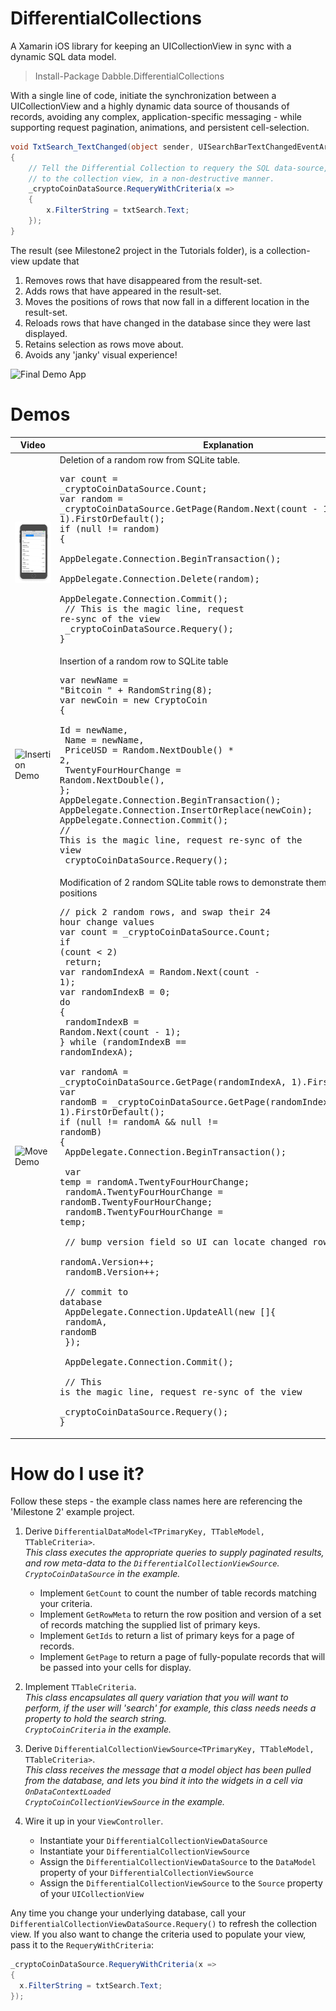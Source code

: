 # DifferentialCollections
A Xamarin iOS library for keeping an UICollectionView in sync with a dynamic SQL data model.

> Install-Package Dabble.DifferentialCollections

With a single line of code, initiate the synchronization between a UICollectionView and a highly dynamic data source of 
thousands of records, avoiding any complex, application-specific messaging - while supporting request pagination, 
animations, and persistent cell-selection.

```csharp
void TxtSearch_TextChanged(object sender, UISearchBarTextChangedEventArgs e)
{
    // Tell the Differential Collection to requery the SQL data-source, calculate and push all the changes
    // to the collection view, in a non-destructive manner.
    _cryptoCoinDataSource.RequeryWithCriteria(x =>
    {
        x.FilterString = txtSearch.Text;
    });
}
```

The result (see Milestone2 project in the Tutorials folder), is a collection-view update that
1. Removes rows that have disappeared from the result-set.
2. Adds rows that have appeared in the result-set.
3. Moves the positions of rows that now fall in a different location in the result-set.
4. Reloads rows that have changed in the database since they were last displayed.
5. Retains selection as rows move about.
6. Avoids any 'janky' visual experience!

![Final Demo App](/Tutorial/Images/UICollectionViewFinalDemo.gif)

# Demos

| Video                                                     | Explanation |
| --------------------------------------------------------- | ----------------------------------------------------------------- |
| ![Deletion Demo](/Tutorial/Images/Demo_RandomDelete.gif)  | Deletion of a random row from SQLite table. <br><pre>var count = _cryptoCoinDataSource.Count; <br />var random = _cryptoCoinDataSource.GetPage(Random.Next(count - 1), 1).FirstOrDefault();<br />if (null != random)<br>{ <br>  AppDelegate.Connection.BeginTransaction(); <br>  AppDelegate.Connection.Delete(random);<br>  AppDelegate.Connection.Commit();<br>  // This is the magic line, request re-sync of the view<br>  _cryptoCoinDataSource.Requery();<br>}</pre> |
| ![Insertion Demo](/Tutorial/Images/Demo_RandomInsert.gif)  | Insertion of a random row to SQLite table<br><pre>var newName = "Bitcoin " + RandomString(8);<br>var newCoin = new CryptoCoin<br>{<br>  Id = newName,<br>  Name = newName,<br>  PriceUSD = Random.NextDouble() * 2,<br>  TwentyFourHourChange = Random.NextDouble(),<br>};<br>AppDelegate.Connection.BeginTransaction();<br>AppDelegate.Connection.InsertOrReplace(newCoin);<br>AppDelegate.Connection.Commit();<br>// This is the magic line, request re-sync of the view<br>_cryptoCoinDataSource.Requery();</pre>  |
| ![Move Demo](/Tutorial/Images/Demo_RandomMove.gif)  | Modification of 2 random SQLite table rows to demonstrate them exchanging positions<br><pre>// pick 2 random rows, and swap their 24 hour change values<br>var count = _cryptoCoinDataSource.Count;<br>if (count < 2)<br>    return;<br>var randomIndexA = Random.Next(count - 1);<br>var randomIndexB = 0;<br>do<br>{<br>    randomIndexB = Random.Next(count - 1);<br>} while (randomIndexB == randomIndexA);<br><br>var randomA = _cryptoCoinDataSource.GetPage(randomIndexA, 1).FirstOrDefault();<br>var randomB = _cryptoCoinDataSource.GetPage(randomIndexB, 1).FirstOrDefault();<br>if (null != randomA && null != randomB)<br>{<br>    AppDelegate.Connection.BeginTransaction();<br><br>    var temp = randomA.TwentyFourHourChange;<br>    randomA.TwentyFourHourChange = randomB.TwentyFourHourChange;<br>    randomB.TwentyFourHourChange = temp;<br><br>    // bump version field so UI can locate changed rows.<br>    randomA.Version++;<br>    randomB.Version++;<br><br>    // commit to database<br>    AppDelegate.Connection.UpdateAll(new []{<br>        randomA, randomB<br>    });<br><br>    AppDelegate.Connection.Commit();<br><br>    // This is the magic line, request re-sync of the view<br>    _cryptoCoinDataSource.Requery();<br>}</pre> |

# How do I use it?

Follow these steps - the example class names here are referencing the 'Milestone 2' example project.

1. Derive `DifferentialDataModel<TPrimaryKey, TTableModel, TTableCriteria>`.<br>
_This class executes the appropriate queries to supply paginated results, and row meta-data to the `DifferentialCollectionViewSource`._ <br>
_`CryptoCoinDataSource` in the example._
    * Implement `GetCount` to count the number of table records matching your criteria.
    * Implement `GetRowMeta` to return the row position and version of a set of records matching the supplied list of primary keys.
    * Implement `GetIds` to return a list of primary keys for a page of records.
    * Implement `GetPage` to return a page of fully-populate records that will be passed into your cells for display.

2. Implement `TTableCriteria`.<br>
_This class encapsulates all query variation that you will want to perform, if the user will 'search' for example, this class needs needs a property to hold the search string._<br>
_`CryptoCoinCriteria` in the example._

3. Derive `DifferentialCollectionViewSource<TPrimaryKey, TTableModel, TTableCriteria>`.<br>
_This class receives the message that a model object has been pulled from the database, and lets you bind it into the widgets in a cell via `OnDataContextLoaded`_<br>
_`CryptoCoinCollectionViewSource` in the example._

4. Wire it up in your `ViewController`.<br>
    * Instantiate your `DifferentialCollectionViewDataSource`
    * Instantiate your `DifferentialCollectionViewSource`
    * Assign the `DifferentialCollectionViewDataSource` to the `DataModel` property of your `DifferentialCollectionViewSource`
    * Assign the `DifferentialCollectionViewSource` to the `Source` property of your `UICollectionView`
    
Any time you change your underlying database, call your `DifferentialCollectionViewDataSource.Requery()` to refresh the collection view.
If you also want to change the criteria used to populate your view, pass it to the `RequeryWithCriteria`:

```csharp
_cryptoCoinDataSource.RequeryWithCriteria(x =>
{
  x.FilterString = txtSearch.Text;
});
```
